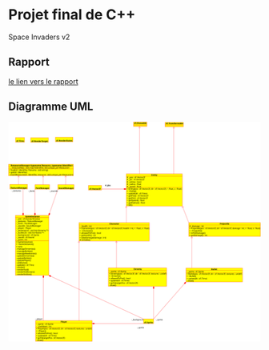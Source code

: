 # Projet final de C++

Space Invaders v2

## Rapport

[le lien vers le rapport](rapport.pdf "texte secret")

## Diagramme UML

<img src="diagramme.svg" />
